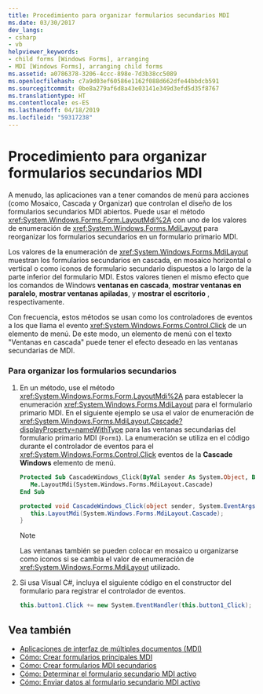 ```yaml
---
title: Procedimiento para organizar formularios secundarios MDI
ms.date: 03/30/2017
dev_langs:
- csharp
- vb
helpviewer_keywords:
- child forms [Windows Forms], arranging
- MDI [Windows Forms], arranging child forms
ms.assetid: a0786378-3206-4ccc-898e-7d3b38cc5089
ms.openlocfilehash: c7a9d03ef60586e1162f088d662dfe44bbdcb591
ms.sourcegitcommit: 0be8a279af6d8a43e03141e349d3efd5d35f8767
ms.translationtype: HT
ms.contentlocale: es-ES
ms.lasthandoff: 04/18/2019
ms.locfileid: "59317238"
---
```

# <a name="how-to-arrange-mdi-child-forms"></a>Procedimiento para organizar formularios secundarios MDI
A menudo, las aplicaciones van a tener comandos de menú para acciones (como Mosaico, Cascada y Organizar) que controlan el diseño de los formularios secundarios MDI abiertos. Puede usar el método <xref:System.Windows.Forms.Form.LayoutMdi%2A> con uno de los valores de enumeración de <xref:System.Windows.Forms.MdiLayout> para reorganizar los formularios secundarios en un formulario primario MDI.  
  
 Los valores de la enumeración de <xref:System.Windows.Forms.MdiLayout> muestran los formularios secundarios en cascada, en mosaico horizontal o vertical o como iconos de formulario secundario dispuestos a lo largo de la parte inferior del formulario MDI. Estos valores tienen el mismo efecto que los comandos de Windows **ventanas en cascada**, **mostrar ventanas en paralelo**, **mostrar ventanas apiladas**, y **mostrar el escritorio** , respectivamente.  
  
 Con frecuencia, estos métodos se usan como los controladores de eventos a los que llama el evento <xref:System.Windows.Forms.Control.Click> de un elemento de menú. De este modo, un elemento de menú con el texto "Ventanas en cascada" puede tener el efecto deseado en las ventanas secundarias de MDI.  
  
### <a name="to-arrange-child-forms"></a>Para organizar los formularios secundarios  
  
1. En un método, use el método <xref:System.Windows.Forms.Form.LayoutMdi%2A> para establecer la enumeración <xref:System.Windows.Forms.MdiLayout> para el formulario primario MDI. En el siguiente ejemplo se usa el valor de enumeración de <xref:System.Windows.Forms.MdiLayout.Cascade?displayProperty=nameWithType> para las ventanas secundarias del formulario primario MDI (`Form1`). La enumeración se utiliza en el código durante el controlador de eventos para el <xref:System.Windows.Forms.Control.Click> eventos de la **Cascade Windows** elemento de menú.  
  
    ```vb  
    Protected Sub CascadeWindows_Click(ByVal sender As System.Object, ByVal e As System.EventArgs)  
       Me.LayoutMdi(System.Windows.Forms.MdiLayout.Cascade)  
    End Sub  
    ```  
  
    ```csharp  
    protected void CascadeWindows_Click(object sender, System.EventArgs e){  
       this.LayoutMdi(System.Windows.Forms.MdiLayout.Cascade);  
    }  
    ```  
  
    > [!NOTE]
    >  Las ventanas también se pueden colocar en mosaico u organizarse como iconos si se cambia el valor de enumeración de <xref:System.Windows.Forms.MdiLayout> utilizado.  
  
2. Si usa Visual C#, incluya el siguiente código en el constructor del formulario para registrar el controlador de eventos.  
  
    ```csharp  
    this.button1.Click += new System.EventHandler(this.button1_Click);  
    ```  
  
## <a name="see-also"></a>Vea también

- [Aplicaciones de interfaz de múltiples documentos (MDI)](multiple-document-interface-mdi-applications.md)
- [Cómo: Crear formularios principales MDI](how-to-create-mdi-parent-forms.md)
- [Cómo: Crear formularios MDI secundarios](how-to-create-mdi-child-forms.md)
- [Cómo: Determinar el formulario secundario MDI activo](how-to-determine-the-active-mdi-child.md)
- [Cómo: Enviar datos al formulario secundario MDI activo](how-to-send-data-to-the-active-mdi-child.md)

